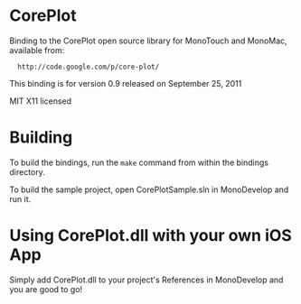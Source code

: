 CorePlot
========

Binding to the CorePlot open source library for MonoTouch and MonoMac,
available from:

	  http://code.google.com/p/core-plot/

This binding is for version 0.9 released on September 25, 2011

MIT X11 licensed


Building
========

To build the bindings, run the `make` command from within the bindings
directory.

To build the sample project, open CorePlotSample.sln in MonoDevelop and run it.


Using CorePlot.dll with your own iOS App
======================================

Simply add CorePlot.dll to your project's References in MonoDevelop and you are
good to go!
